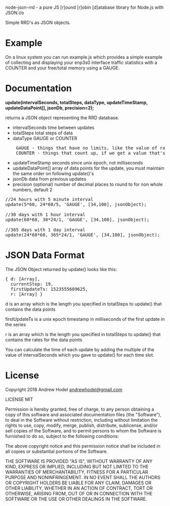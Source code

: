 node-json-rrd - a pure JS [r]ound [r]obin [d]atabase library for Node.js with JSON i/o

Simple RRD's as JSON objects.

Example
======

On a linux system you can run example.js which provides a simple example of collecting and displaying
your enp3s0 interface traffic statistics with a COUNTER and your free/total memory using a GAUGE.

Documentation
=============

__update(intervalSeconds, totalSteps, dataType, updateTimeStamp, updateDataPoint[], jsonDb, precision=2);__

returns a JSON object representing the RRD database.

* intervalSeconds		time between updates
* totalSteps			total steps of data
* dataType			GAUGE or COUNTER
<pre>
    GAUGE - things that have no limits, like the value of raw materials
    COUNTER - things that count up, if we get a value that's less than last time it means it reset... stored as a per second rate
</pre>
* updateTimeStamp		seconds since unix epoch, not milliseconds
* updateDataPoint[]		array of data points for the update, you must maintain the same order on following update()'s
* jsonDb			data from previous updates
* precision (optional)		number of decimal places to round to for non whole numbers, default 2

<pre>
//24 hours with 5 minute interval
update(5*60, 24*60/5, 'GAUGE', [34,100], jsonObject);

//30 days with 1 hour interval
update(60*60, 30*24/1, 'GAUGE', [34,100], jsonObject);

//365 days with 1 day interval
update(24*60*60, 365*24/1, 'GAUGE', [34,100], jsonObject);
</pre>

JSON Data Format
================

The JSON Object returned by update() looks like this:

<pre>
{ d: [Array],
  currentStep: 19,
  firstUpdateTs: 1523555609625,
  r: [Array] }
</pre>

d is an array which is the length you specified in totalSteps to update() that contains the data points

firstUpdateTs is a unix epoch timestamp in milliseconds of the first update in the series

r is an array which is the length you specified in totalSteps to update() that contains the rates for the data points

You can calculate the time of each update by adding the multiple of the value of intervalSeconds which you gave to update() for each time slot.

License
=======

Copyright 2018 Andrew Hodel
	andrewhodel@gmail.com

LICENSE MIT

Permission is hereby granted, free of charge, to any person obtaining a copy of this software and associated documentation files (the "Software"), to deal in the Software without restriction, including without limitation the rights to use, copy, modify, merge, publish, distribute, sublicense, and/or sell copies of the Software, and to permit persons to whom the Software is furnished to do so, subject to the following conditions:

The above copyright notice and this permission notice shall be included in all copies or substantial portions of the Software.

THE SOFTWARE IS PROVIDED "AS IS", WITHOUT WARRANTY OF ANY KIND, EXPRESS OR IMPLIED, INCLUDING BUT NOT LIMITED TO THE WARRANTIES OF MERCHANTABILITY, FITNESS FOR A PARTICULAR PURPOSE AND NONINFRINGEMENT. IN NO EVENT SHALL THE AUTHORS OR COPYRIGHT HOLDERS BE LIABLE FOR ANY CLAIM, DAMAGES OR OTHER LIABILITY, WHETHER IN AN ACTION OF CONTRACT, TORT OR OTHERWISE, ARISING FROM, OUT OF OR IN CONNECTION WITH THE SOFTWARE OR THE USE OR OTHER DEALINGS IN THE SOFTWARE.
